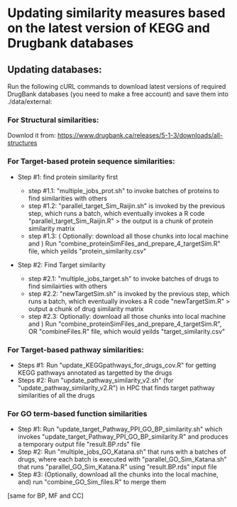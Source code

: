 # Updating similarity measures based on the latest version of KEGG and Drugbank databases
 
## Updating databases:
Run the following cURL commands to download latest versions of required DrugBank databases (you need to make a free account) and save them into ./data/external:

### For Structural similarities:
Downlod it from: https://www.drugbank.ca/releases/5-1-3/downloads/all-structures 

### For Target-based protein sequence similarities:

- Step #1: find protein similarity first
	- step #1.1: "multiple_jobs_prot.sh" to invoke batches of proteins to find similarities with others
	- step #1.2: "parallel_target_Sim_Raijin.sh" is invoked by the previous step, which runs a batch, which
			eventually invokes a R code "parallel_target_Sim_Raijin.R" > the output is a chunk of protein
			similarity matrix
	- step #1.3: ( Optionally: download all those chunks into local machine and )
			Run "combine_proteinSimFiles_and_prepare_4_targetSim.R" file, which yeilds "protein_similarity.csv"

- Step #2: Find Target similarity
	- step #2.1: "multiple_jobs_target.sh" to invoke batches of drugs to find similairties with others
	- step #2.2: "newTargetSim.sh" is invoked by the previous step, which runs a batch, which
			eventually invokes a R code "newTargetSim.R" > output a chunk of drug similarity matrix
	- step #2.3:  Optionally: download all those chunks into local machine and )
			Run "combine_proteinSimFiles_and_prepare_4_targetSim.R", OR "combineFiles.R" file, 
				which would yeilds "target_similarity.csv"

### For Target-based pathway similarities:
- Steps #1: Run "update_KEGGpathways_for_drugs_cov.R" for getting KEGG pathways annotated as targetted by the drugs
- Steps #2: Run "update_pathway_similarity_v2.sh" (for "update_pathway_similarity_v2.R") in HPC that finds target pathway 
	similarities of all the drugs
	
### For GO term-based function similarities
- Step #1: Run "update_target_Pathway_PPI_GO_BP_similarity.sh" which invokes "update_target_Pathway_PPI_GO_BP_similarity.R" and 
		produces a temporary output file "result.BP.rds" file
- Step #2: Run "multiple_jobs_GO_Katana.sh" that runs with a batches of drugs, where 
		each batch is executed with "parallel_GO_Sim_Katana.sh" that runs "parallel_GO_Sim_Katana.R" using "result.BP.rds" input file
- Step #3: (Optionally, download all the chunks into the local machine, and) run "combine_GO_Sim_files.R" to merge them 

[same for BP, MF and CC]
